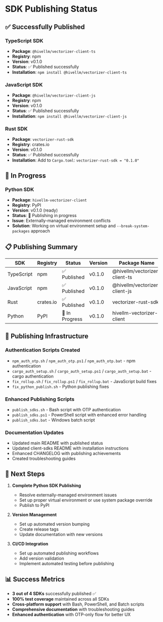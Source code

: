 # SDK Publishing Status

## ✅ **Successfully Published**

### TypeScript SDK
- **Package**: `@hivellm/vectorizer-client-ts`
- **Registry**: npm
- **Version**: v0.1.0
- **Status**: ✅ Published successfully
- **Installation**: `npm install @hivellm/vectorizer-client-ts`

### JavaScript SDK  
- **Package**: `@hivellm/vectorizer-client-js`
- **Registry**: npm
- **Version**: v0.1.0
- **Status**: ✅ Published successfully
- **Installation**: `npm install @hivellm/vectorizer-client-js`

### Rust SDK
- **Package**: `vectorizer-rust-sdk`
- **Registry**: crates.io
- **Version**: v0.1.0
- **Status**: ✅ Published successfully
- **Installation**: Add to `Cargo.toml`: `vectorizer-rust-sdk = "0.1.0"`

## 🚧 **In Progress**

### Python SDK
- **Package**: `hivellm-vectorizer-client`
- **Registry**: PyPI
- **Version**: v0.1.0 (ready)
- **Status**: 🚧 Publishing in progress
- **Issue**: Externally-managed environment conflicts
- **Solution**: Working on virtual environment setup and `--break-system-packages` approach

## 📋 **Publishing Summary**

| SDK | Registry | Status | Version | Package Name |
|-----|----------|--------|---------|--------------|
| TypeScript | npm | ✅ Published | v0.1.0 | @hivellm/vectorizer-client-ts |
| JavaScript | npm | ✅ Published | v0.1.0 | @hivellm/vectorizer-client-js |
| Rust | crates.io | ✅ Published | v0.1.0 | vectorizer-rust-sdk |
| Python | PyPI | 🚧 In Progress | v0.1.0 | hivellm-vectorizer-client |

## 🔧 **Publishing Infrastructure**

### Authentication Scripts Created
- `npm_auth_otp.sh` / `npm_auth_otp.ps1` / `npm_auth_otp.bat` - npm authentication
- `cargo_auth_setup.sh` / `cargo_auth_setup.ps1` / `cargo_auth_setup.bat` - cargo authentication
- `fix_rollup.sh` / `fix_rollup.ps1` / `fix_rollup.bat` - JavaScript build fixes
- `fix_python_publish.sh` - Python publishing fixes

### Enhanced Publishing Scripts
- `publish_sdks.sh` - Bash script with OTP authentication
- `publish_sdks.ps1` - PowerShell script with enhanced error handling
- `publish_sdks.bat` - Windows batch script

### Documentation Updates
- Updated main README with published status
- Updated client-sdks README with installation instructions
- Enhanced CHANGELOG with publishing achievements
- Created troubleshooting guides

## 🎯 **Next Steps**

1. **Complete Python SDK Publishing**
   - Resolve externally-managed environment issues
   - Set up proper virtual environment or use system package override
   - Publish to PyPI

2. **Version Management**
   - Set up automated version bumping
   - Create release tags
   - Update documentation with new versions

3. **CI/CD Integration**
   - Set up automated publishing workflows
   - Add version validation
   - Implement automated testing before publishing

## 📊 **Success Metrics**

- **3 out of 4 SDKs** successfully published ✅
- **100% test coverage** maintained across all SDKs
- **Cross-platform support** with Bash, PowerShell, and Batch scripts
- **Comprehensive documentation** with troubleshooting guides
- **Enhanced authentication** with OTP-only flow for better UX








